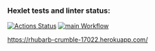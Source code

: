 ### Hexlet tests and linter status:
[![Actions Status](https://github.com/ddm14159/php-project-lvl3/workflows/hexlet-check/badge.svg)](https://github.com/ddm14159/php-project-lvl3/actions)
[![main Workflow](https://github.com/ddm14159/php-project-lvl3/actions/workflows/manual.yml/badge.svg?branch=main)](https://github.com/ddm14159/php-project-lvl3/actions/workflows/manual.yml)

https://rhubarb-crumble-17022.herokuapp.com/

